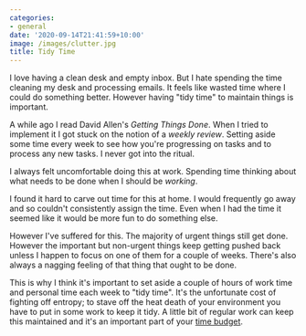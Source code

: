 ```yaml
---
categories:
- general
date: '2020-09-14T21:41:59+10:00'
image: /images/clutter.jpg
title: Tidy Time
---
```


I love having a clean desk and empty inbox.
But I hate spending the time cleaning my desk and processing emails.
It feels like wasted time where I could do something better.
However having "tidy time" to maintain things is important.

A while ago I read David Allen's *Getting Things Done*.
When I tried to implement it I got stuck on the notion of a *weekly review*.
Setting aside some time every week to see how you're progressing on tasks and to process any new tasks.
I never got into the ritual.

I always felt uncomfortable doing this at work.
Spending time thinking about what needs to be done when I should be *working*.

I found it hard to carve out time for this at home.
I would frequently go away and so couldn't consistently assign the time.
Even when I had the time it seemed like it would be more fun to do something else.

However I've suffered for this.
The majority of urgent things still get done.
However the important but non-urgent things keep getting pushed back unless I happen to focus on one of them for a couple of weeks.
There's also always a nagging feeling of that thing that ought to be done.

This is why I think it's important to set aside a couple of hours of work time and personal time each week to "tidy time".
It's the unfortunate cost of fighting off entropy; to stave off the heat death of your environment you have to put in some work to keep it tidy.
A little bit of regular work can keep this maintained and it's an important part of your [time budget](/time-budget).
